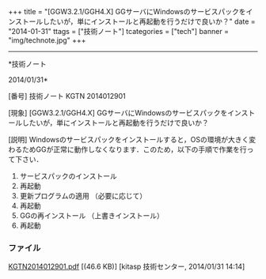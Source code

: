 ﻿+++
title = "[GGW3.2.1/GGH4.X] GGサーバにWindowsのサービスパックをインストールしたいが，単にインストールと再起動を行うだけで良いか？"
date = "2014-01-31"
ttags = ["技術ノート"]
tcategories = ["tech"]
banner = "img/technote.jpg"
+++

-----------------------------------------------------------------------------------------------------------------------------

*技術ノート

2014/01/31*


[番号]
技術ノート KGTN 2014012901

[現象]
[GGW3.2.1/GGH4.X]
GGサーバにWindowsのサービスパックをインストールしたいが，単にインストールと再起動を行うだけで良いか？

[説明]
Windowsのサービスパックをインストールすると，OSの環境が大きく変わるためGGが正常に動作しなくなります．このため，以下の手順で作業を行って下さい．

1) サービスパックのインストール
2) 再起動
3) 更新プログラムの適用 （必要に応じて）
4) 再起動
5) GGの再インストール （上書きインストール）
6) 再起動


### ファイル

 
 


[KGTN2014012901.pdf](http://techreport.kitasp.net/attachments/download/1531/KGTN2014012901.pdf)
 [(46.6 KB)] [kitasp 技術センター, 2014/01/31
14:14]


 


 

